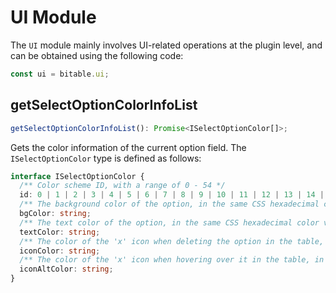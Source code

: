 # UI Module
The `UI` module mainly involves UI-related operations at the plugin level, and can be obtained using the following code:
```typescript
const ui = bitable.ui;
```

[//]: # (## closeHostContainer)

[//]: # (```typescript)

[//]: # (closeHostContainer&#40;&#41;: Promise<boolean>;)

[//]: # (```)

[//]: # (Closes the host container of the current plugin.)

[//]: # ()
[//]: # (## setHostContainerSize)

[//]: # (```typescript)

[//]: # (setHostContainerSize&#40;size: HostContainerSize&#41;: Promise<boolean>;)

[//]: # (```)

[//]: # (Sets the size of the host container for the current plugin.)

## getSelectOptionColorInfoList
```typescript
getSelectOptionColorInfoList(): Promise<ISelectOptionColor[]>;
```
Gets the color information of the current option field. The `ISelectOptionColor` type is defined as follows:
```typescript
interface ISelectOptionColor {
  /** Color scheme ID, with a range of 0 - 54 */
  id: 0 | 1 | 2 | 3 | 4 | 5 | 6 | 7 | 8 | 9 | 10 | 11 | 12 | 13 | 14 | 15 | 16 | 17 | 18 | 19 | 20 | 21 | 22 | 23 | 24 | 25 | 26 | 27 | 28 | 29 | 30 | 31 | 32 | 33 | 34 | 35 | 36 | 37 | 38 | 39 | 40 | 41 | 42 | 43 | 44 | 45 | 46 | 47 | 48 | 49 | 50 | 51 | 52 | 53 | 54;
  /** The background color of the option, in the same CSS hexadecimal color value, e.g., '#ff0000' for pure red */
  bgColor: string;
  /** The text color of the option, in the same CSS hexadecimal color value, e.g., '#ff0000' for pure red */
  textColor: string;
  /** The color of the 'x' icon when deleting the option in the table, in the same CSS hexadecimal color value, e.g., '#ff0000' for pure red */
  iconColor: string;
  /** The color of the 'x' icon when hovering over it in the table, in the same CSS hexadecimal color value, e.g., '#ff0000' for pure red */
  iconAltColor: string;
}
```